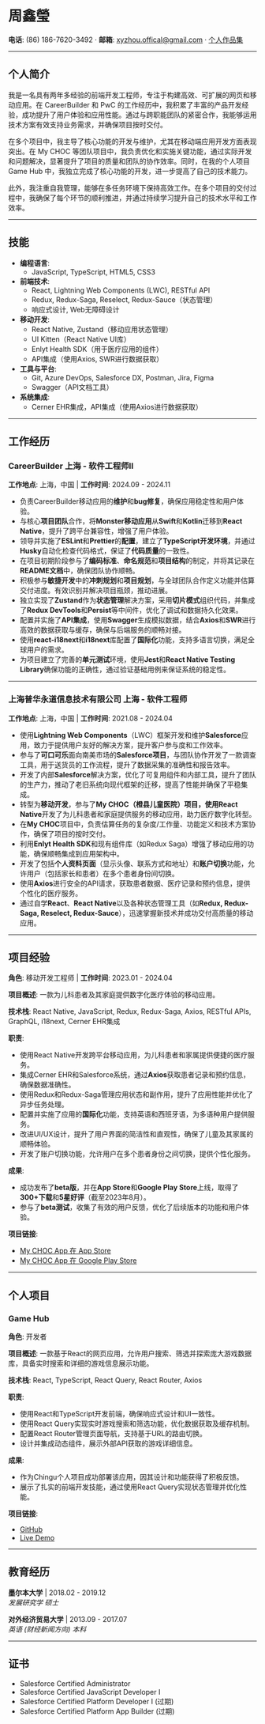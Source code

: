 # 周鑫瑩
**电话**: (86) 186-7620-3492 · **邮箱**: xyzhou.offical@gmail.com · [个人作品集](https://xinyingzhou.framer.website/)

---

## 个人简介
我是一名具有两年多经验的前端开发工程师，专注于构建高效、可扩展的网页和移动应用。在 CareerBuilder 和 PwC 的工作经历中，我积累了丰富的产品开发经验，成功提升了用户体验和应用性能。通过与跨职能团队的紧密合作，我能够运用技术方案有效支持业务需求，并确保项目按时交付。

在多个项目中，我主导了核心功能的开发与维护，尤其在移动端应用开发方面表现突出。在 My CHOC 等团队项目中，我负责优化和实施关键功能，通过实际开发和问题解决，显著提升了项目的质量和团队的协作效率。同时，在我的个人项目 Game Hub 中，我独立完成了核心功能的开发，进一步提高了自己的技术能力。

此外，我注重自我管理，能够在多任务环境下保持高效工作。在多个项目的交付过程中，我确保了每个环节的顺利推进，并通过持续学习提升自己的技术水平和工作效率。

---

## 技能
- **编程语言**:  
  - JavaScript, TypeScript, HTML5, CSS3  
- **前端技术**:  
  - React, Lightning Web Components (LWC), RESTful API  
  - Redux, Redux-Saga, Reselect, Redux-Sauce（状态管理）  
  - 响应式设计, Web无障碍设计 
- **移动开发**:  
  - React Native, Zustand（移动应用状态管理）  
  - UI Kitten（React Native UI库）  
  - Enlyt Health SDK（用于医疗应用的组件）  
  - API集成（使用Axios, SWR进行数据获取）  
- **工具与平台**:  
  - Git, Azure DevOps, Salesforce DX, Postman, Jira, Figma  
  - Swagger（API文档工具）  
- **系统集成**:  
  - Cerner EHR集成，API集成（使用Axios进行数据获取）

---

## 工作经历

### CareerBuilder 上海 - 软件工程师II
**工作地点**: 上海，中国 | **工作时间**: 2024.09 - 2024.11  
- 负责CareerBuilder移动应用的**维护**和**bug修复**，确保应用稳定性和用户体验。  
- 与核心**项目团队**合作，将**Monster移动应用**从**Swift**和**Kotlin**迁移到**React Native**，提升了跨平台兼容性，增强了用户体验。  
- 领导并实施了**ESLint**和**Prettier**的**配置**，建立了**TypeScript开发环境**，并通过**Husky**自动化检查代码格式，保证了**代码质量**的一致性。  
- 在项目初期阶段参与了**编码标准**、**命名规范**和**项目结构**的制定，并将其记录在**README文档**中，确保团队协作顺畅。  
- 积极参与**敏捷开发**中的**冲刺规划**和**项目规划**，与全球团队合作定义功能并估算交付进度。有效识别并解决项目瓶颈，推动进展。  
- 独立实现了**Zustand**作为**状态管理**解决方案，采用**切片模式**组织代码，并集成了**Redux DevTools**和**Persist**等中间件，优化了调试和数据持久化效果。  
- 配置并实施了**API集成**，使用**Swagger**生成模拟数据，结合**Axios**和**SWR**进行高效的数据获取与缓存，确保与后端服务的顺畅对接。  
- 使用**react-i18next**和**i18next**库配置了**国际化**功能，支持多语言切换，满足全球用户的需求。  
- 为项目建立了完善的**单元测试**环境，使用**Jest**和**React Native Testing Library**确保功能的正确性，通过验证基础用例来保证系统的稳定性。

---

### 上海普华永道信息技术有限公司 上海 - 软件工程师   
**工作地点**: 上海，中国 | **工作时间**: 2021.08 - 2024.04  
- 使用**Lightning Web Components**（LWC）框架开发和维护**Salesforce**应用，致力于提供用户友好的解决方案，提升客户参与度和工作效率。  
- 参与了**可口可乐**面向南美市场的**Salesforce项目**，与团队协作开发了一款调查工具，用于送货员的工作流程，提升了数据采集的准确性和报告效率。  
- 开发了内部**Salesforce**解决方案，优化了可复用组件和内部工具，提升了团队的生产力，推动了老旧系统向现代框架的迁移，提高了性能并确保了平稳集成。  
- 转型为**移动开发**，参与了**My CHOC（橙县儿童医院）**项目，使用**React Native**开发了为儿科患者和家庭提供服务的移动应用，助力医疗数字化转型。  
- 在**My CHOC**项目中，负责估算任务的复杂度/工作量、功能定义和技术方案协作，确保了项目的按时交付。  
- 利用**Enlyt Health SDK**和现有组件库（如Redux Saga）增强了移动应用的功能，确保顺畅集成到应用架构中。  
- 开发了包括**个人资料页面**（显示头像、联系方式和地址）和**账户切换**功能，允许用户（包括家长和患者）在多个患者身份间切换。  
- 使用**Axios**进行安全的API请求，获取患者数据、医疗记录和预约信息，提供个性化的医疗服务。  
- 通过自学**React**、**React Native**以及各种状态管理工具（如**Redux, Redux-Saga, Reselect, Redux-Sauce**），迅速掌握新技术并成功交付高质量的移动应用。

---

## 项目经验

**角色**: 移动开发工程师 | **工作时间**: 2023.01 - 2024.04  

**项目概述**: 一款为儿科患者及其家庭提供数字化医疗体验的移动应用。  

**技术栈**: React Native, JavaScript, Redux, Redux-Saga, Axios, RESTful APIs, GraphQL, i18next, Cerner EHR集成  

**职责**:  
- 使用React Native开发跨平台移动应用，为儿科患者和家属提供便捷的医疗服务。  
- 集成Cerner EHR和Salesforce系统，通过**Axios**获取患者记录和预约信息，确保数据准确性。  
- 使用Redux和Redux-Saga管理应用状态和副作用，提升了应用性能并优化了异步任务处理。  
- 配置并实施了应用的**国际化**功能，支持英语和西班牙语，为多语种用户提供服务。  
- 改进UI/UX设计，提升了用户界面的简洁性和直观性，确保了儿童及其家属的顺畅体验。  
- 开发了账户切换功能，允许用户在多个患者身份之间切换，提供个性化服务。  

**成果**:  
- 成功发布了**beta版**，并在**App Store**和**Google Play Store**上线，取得了**300+下载**和**5星好评**（截至2023年8月）。  
- 参与了**beta测试**，收集了有效的用户反馈，优化了后续版本的功能和用户体验。  

**项目链接**:  
- [My CHOC App 在 App Store](https://apps.apple.com/us/app/mychoc/id6457740952)  
- [My CHOC App 在 Google Play Store](https://play.google.com/store/apps/details?id=com.choc.ufd.android&hl=en&pli=1)

---

## 个人项目

### Game Hub  
**角色**: 开发者  

**项目概述**: 一款基于React的网页应用，允许用户搜索、筛选并探索庞大游戏数据库，具备实时搜索和详细的游戏信息展示功能。

**技术栈**: React, TypeScript, React Query, React Router, Axios  

**职责**:  
- 使用React和TypeScript开发前端，确保响应式设计和UI一致性。  
- 使用React Query实现实时游戏搜索和筛选功能，优化数据获取及缓存机制。  
- 配置React Router管理页面导航，支持基于URL的路由切换。  
- 设计并集成动态组件，展示外部API获取的游戏详细信息。  

**成果**:  
- 作为Chingu个人项目成功部署该应用，因其设计和功能获得了积极反馈。
- 展示了扎实的前端开发技能，通过使用React Query实现状态管理并优化性能。
 

**项目链接**:
- [GitHub](https://github.com/xyzhou-projects/game-hub)
- [Live Demo](https://xinying-projects-game-hub.vercel.app/)

---

## 教育经历
**墨尔本大学** | 2018.02 - 2019.12  
*发展研究学 硕士*

**对外经济贸易大学** | 2013.09 - 2017.07  
*英语 (财经新闻方向) 本科*

--- 

## 证书
- Salesforce Certified Administrator  
- Salesforce Certified JavaScript Developer I  
- Salesforce Certified Platform Developer I (过期)  
- Salesforce Certified Platform App Builder (过期)
